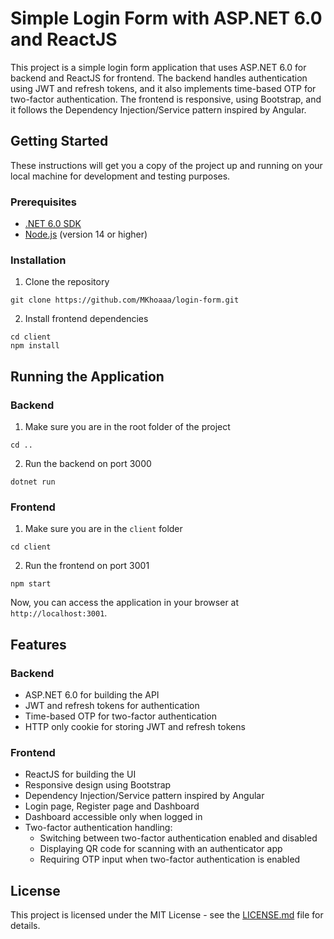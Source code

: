 # Simple Login Form with ASP.NET 6.0 and ReactJS

This project is a simple login form application that uses ASP.NET 6.0 for backend and ReactJS for frontend. The backend handles authentication using JWT and refresh tokens, and it also implements time-based OTP for two-factor authentication. The frontend is responsive, using Bootstrap, and it follows the Dependency Injection/Service pattern inspired by Angular.

## Getting Started

These instructions will get you a copy of the project up and running on your local machine for development and testing purposes.

### Prerequisites

- [.NET 6.0 SDK](https://dotnet.microsoft.com/download/dotnet/6.0)
- [Node.js](https://nodejs.org/en/download/) (version 14 or higher)

### Installation

1. Clone the repository

```
git clone https://github.com/MKhoaaa/login-form.git
```

2. Install frontend dependencies

```
cd client
npm install
```

## Running the Application

### Backend

1. Make sure you are in the root folder of the project

```
cd ..
```

2. Run the backend on port 3000

```
dotnet run
```

### Frontend

1. Make sure you are in the `client` folder

```
cd client
```

2. Run the frontend on port 3001

```
npm start
```

Now, you can access the application in your browser at `http://localhost:3001`.

## Features

### Backend

- ASP.NET 6.0 for building the API
- JWT and refresh tokens for authentication
- Time-based OTP for two-factor authentication
- HTTP only cookie for storing JWT and refresh tokens

### Frontend

- ReactJS for building the UI
- Responsive design using Bootstrap
- Dependency Injection/Service pattern inspired by Angular
- Login page, Register page and Dashboard
- Dashboard accessible only when logged in
- Two-factor authentication handling:
  - Switching between two-factor authentication enabled and disabled
  - Displaying QR code for scanning with an authenticator app
  - Requiring OTP input when two-factor authentication is enabled

## License

This project is licensed under the MIT License - see the [LICENSE.md](https://github.com/your_username_/simple-login-form/blob/main/LICENSE.md) file for details.
